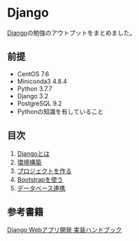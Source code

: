 # Django

[Django](https://www.djangoproject.com/)の勉強のアウトプットをまとめました。

## 前提
- CentOS 7.6
- Miniconda3 4.8.4
- Python 3.7.7
- Django 3.2
- PostgreSQL 9.2
- Pythonの知識を有していること

## 目次
1. [Djangoとは](https://github.com/JuvenileTalk9/Django/blob/main/01_Djangoとは/Djangoとは.md)
2. [環境構築](https://github.com/JuvenileTalk9/Django/blob/main/02_環境構築/環境構築.md)
3. [プロジェクトを作る](https://github.com/JuvenileTalk9/Django/blob/main/03_プロジェクトを作る/プロジェクトを作る.md)
4. [Bootstrapを使う](https://github.com/JuvenileTalk9/Django/blob/main/04_Bootstrapを使う/Bootstrapを使う.md)
5. [データベース連携](https://github.com/JuvenileTalk9/Django/blob/main/05_データベース連携/データベース連携.md)

## 参考書籍

[Django Webアプリ開発 実装ハンドブック](https://www.shuwasystem.co.jp/book/9784798055459.html)
